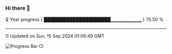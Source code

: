 ### Hi there 👋

⏳ Year progress { █████████████████████▁▁▁▁▁▁▁▁▁ } 70.50 %

---

⏰ Updated on Sun, 15 Sep 2024 01:06:49 GMT

![Progress Bar CI](https://github.com/liununu/liununu/workflows/Progress%20Bar%20CI/badge.svg)
